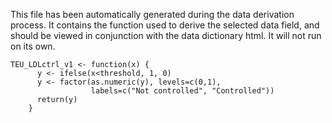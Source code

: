 This file has been automatically generated during the data derivation process.
It contains the function used to derive the selected data field, and should be viewed in conjunction with the data dictionary html.
It will not run on its own.


```
TEU_LDLctrl_v1 <- function(x) {
      y <- ifelse(x<threshold, 1, 0)
      y <- factor(as.numeric(y), levels=c(0,1), 
                  labels=c("Not controlled", "Controlled"))
      return(y)
    }
```


